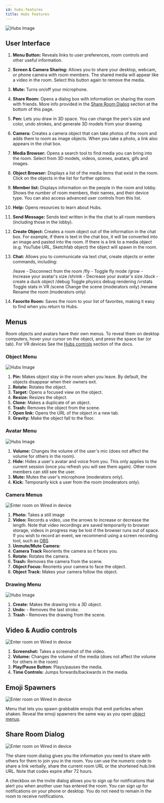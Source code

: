 ```yaml
---
id: hubs-features
title: Hubs Features
---
```


![Hubs Image](img/hubs-user-interface.jpeg)

## User Interface

1. __Menu Button:__ Reveals links to user preferences, room controls and other useful information.

2. __Screen & Camera Sharing:__ Allows you to share your desktop, webcam, or phone camera with room members. The shared media will appear like a video in the room. Select this button again to remove the media.

3. __Mute:__ Turns on/off your microphone.

4. __Share Room:__ Opens a dialog box with information on sharing the room with friends. More info provided in the [Share Room Dialog](./hubs-features#share-room-dialog) section at the bottom of this page.

5. __Pen:__ Lets you draw in 3D space. You can change the pen's size and color, undo strokes, and generate 3D models from your drawing.

6. __Camera:__ Creates a camera object that can take photos of the room and adds them to room as image objects. When you take a photo, a link also appears in the chat box.     

7. __Media Browser:__ Opens a search tool to find media you can bring into the room. Select from 3D models, videos, scenes, avatars, gifs and images. 

8. __Object Browser:__ Displays a list of the media items that exist in the room. Click on the objects in the list for further options.

9. __Member list:__ Displays information on the people in the room and lobby. Shows the number of room members, their names, and their device type. You can also access advanced user controls from this list.

10. __Help:__ Opens resources to learn about Hubs.

11. __Send Message:__ Sends text written in the the chat to all room members (including those in the lobby).

12. __Create Object:__ Creates a room object out of the information in the chat box. For example, if there is text in the chat box, it will be converted into an image and pasted into the room. If there is a link to a media object (e.g. YouTube URL, Sketchfab object) the object will spawn in the room. 

13. __Chat:__ Allows you to communicate via text chat, create objects or enter commands, including:


    /leave - Disconnect from the room
    /fly - Toggle fly mode
    /grow - Increase your avatar's size
    /shrink - Decrease your avatar's size
    /duck - create a duck object
    /debug Toggle physics debug rendering
    /vrstats Toggle stats in VR
    /scene <scene url> Change the scene (moderators only)
    /rename <new name> Rename the room (moderators only)

14. __Favorite Room:__ Saves the room to your list of favorites, making it easy to find when you return to Hubs.

## Menus 

Room objects and avatars have their own menus. To reveal them on desktop computers, hover your cursor on the object, and press the space bar (or tab). For VR devices See the [Hubs controls](./hubs-controls) section of the docs. 
 
### Object Menu

![Hubs Image](img/hubs-object-menu.jpeg)

1. __Pin:__  Makes object stay in the room when you leave. By default, the objects disappear when their owners exit. 
2. __Rotate:__ Rotates the object.
3. __Target:__ Opens a focused view on the object.
4. __Resize:__ Resizes the object.
5. __Clone:__ Makes a duplicate of an object.
6. __Trash:__ Removes the object from the scene.
7. __Open link:__ Opens the URL of the object in a new tab.
8. __Gravity:__ Make the object fall to the floor.

### Avatar Menu

![Hubs Image](img/hubs-avatar-menu.jpeg)

1. __Volume:__ Changes the volume of the user's mic (does not affect the volume for others in the room).
2. __Hide:__ Hides a user's avatar and voice from you. This only applies to the current session (once you refresh you will see them again). Other room members can still see the user.
3. __Mute:__ Mutes the user's microphone (moderators only).
4. __Kick:__ Temporarily kick a user from the room (moderators only).

### Camera Menus

![Enter room on Wired in device](img/hubs-camera-menu.jpeg)

1. __Photo:__ Takes a still image
2. __Video:__ Records a video, use the arrows to increase or decrease the length. Note that video recordings are saved temporarily to browser storage, videos in progress may be lost if the browser runs out  of space. If you wish to record an event, we recommend using a screen recording tool, such as [OBS](https://obsproject.com/)
3. __Unmute/Mute Camera:__
4. __Camera Track__ Reorients the camera so it faces you.
5. __Rotate:__ Rotates the camera.
6. __Trash:__ Removes the camera from the scene.
7. __Object Focus:__ Reorients your camera to face the object.
8. __Object Track:__ Makes your camera follow the object.


### Drawing Menu

![Hubs Image](img/hubs-drawing-menu.jpeg)

1. __Create:__ Makes the drawing into a 3D object.
2. __Undo:__ - Removes the last stroke.
3. __Trash__ - Removes the drawing from the scene.


## Video & Audio controls

![Enter room on Wired in device](img/hubs-media-controls.jpeg)
1. __Screenshot:__ Takes a screenshot of the video.
2. __Volume:__ Changes the volume of the media (does not affect the volume for others in the room)
3. __Play/Pause Button:__ Plays/pauses the media.
4. __Time Controls:__ Jumps forwards/backwards in the media.

## Emoji Spawners
![Enter room on Wired in device](img/hubs-emoji-spawners.jpeg)

Menu that lets you spawn grabbable emojis that emit particles when shaken. Reveal the emoji spawners the same way as you open [object menus](./hubs-features#menus).


## Share Room Dialog

![Enter room on Wired in device](img/hubs-sharing-dialogue.jpeg)

The share room dialog gives you the information you need to share with others for them to join you in the room. You can use the numeric code to share a link verbally, share the current room URL or the shortened hub.link URL. Note that codes expire after 72 hours.

A checkbox on the invite dialog allows you to sign up for notifications that alert you when another user has entered the room. You can sign up for notifications on your phone or desktop. You do not need to remain in the room to receive notifications.
